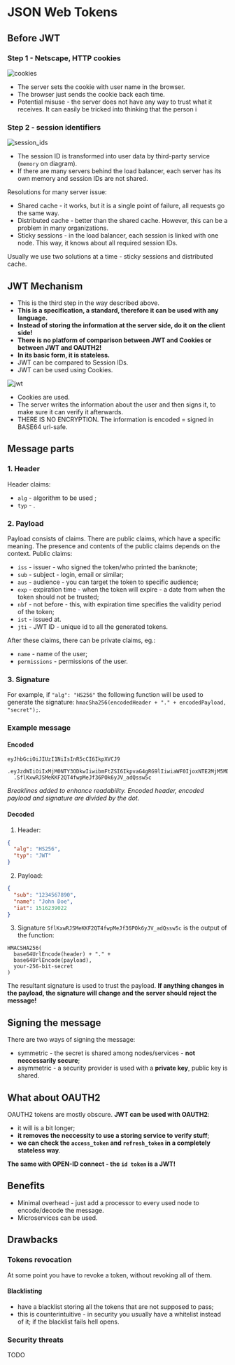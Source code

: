 # JSON Web Tokens

## Before JWT

### Step 1 - Netscape, HTTP cookies

![cookies](./image/cookies.svg)

* The server sets the cookie with user name in the browser.
* The browser just sends the cookie back each time.
* Potential misuse - the server does not have any way to trust what it receives. It can easily be tricked into thinking that the person i

### Step 2 - session identifiers

![session_ids](./image/session_id.svg)

* The session ID is transformed into user data by third-party service (`memory` on diagram).
* If there are many servers behind the load balancer, each server has its own memory and session IDs are not shared.

Resolutions for many server issue:
* Shared cache - it works, but it is a single point of failure, all requests go the same way.
* Distributed cache - better than the shared cache. However, this can be a problem in many organizations.
* Sticky sessions - in the load balancer, each session is linked with one node. This way, it knows about all required session IDs.

Usually we use two solutions at a time - sticky sessions and distributed cache.

## JWT Mechanism

* This is the third step in the way described above.
* **This is a specification, a standard, therefore it can be used with any language.**
* **Instead of storing the information at the server side, do it on the client side!**
* **There is no platform of comparison between JWT and Cookies or between JWT and OAUTH2!**
* **In its basic form, it is stateless.**
* JWT can be compared to Session IDs. 
* JWT can be used using Cookies.

![jwt](./image/jwt.svg)

* Cookies are used.
* The server writes the information about the user and then signs it, to make sure it can verify it afterwards.
* THERE IS NO ENCRYPTION. The information is encoded = signed in BASE64 url-safe.

## Message parts

### 1. Header

Header claims:
* `alg` - algorithm to be used ;
* `typ` - .

### 2. Payload

Payload consists of claims. There are public claims, which have a specific meaning. The presence and contents of the public claims depends on the context. Public claims:
* `iss` - issuer - who signed the token/who printed the banknote;
* `sub` - subject - login, email or similar;
* `aus` - audience - you can target the token to specific audience;
* `exp` - expiration time - when the token will expire - a date from when the token should not be trusted;
* `nbf` - not before - this, with expiration time specifies the validity period of the token;
* `ist` - issued at.
* `jti` - JWT ID - unique id to all the generated tokens.

After these claims, there can be private claims, eg.:
* `name` - name of the user;
* `permissions` - permissions of the user.

### 3. Signature

For example, if `"alg": "HS256"` the following function will be used to generate the signature:
`hmacSha256(encodedHeader + "." + encodedPayload, "secret");`.

### Example message

#### Encoded

```
eyJhbGciOiJIUzI1NiIsInR5cCI6IkpXVCJ9
  .eyJzdWIiOiIxMjM0NTY3ODkwIiwibmFtZSI6IkpvaG4gRG9lIiwiaWF0IjoxNTE2MjM5MDIyfQ
  .SflKxwRJSMeKKF2QT4fwpMeJf36POk6yJV_adQssw5c
```

*Breaklines added to enhance readability.*
*Encoded header, encoded payload and signature are divided by the dot.*


#### Decoded

1. Header:
```json
{
  "alg": "HS256",
  "typ": "JWT"
}
```

2. Payload:
```json
{
  "sub": "1234567890",
  "name": "John Doe",
  "iat": 1516239022
}
```

3. Signature
`SflKxwRJSMeKKF2QT4fwpMeJf36POk6yJV_adQssw5c` is the output of the function:
```
HMACSHA256(
  base64UrlEncode(header) + "." +
  base64UrlEncode(payload),
  your-256-bit-secret
)
```

The resultant signature is used to trust the payload. **If anything changes in the payload, the signature will change and the server should reject the message!**

## Signing the message

There are two ways of signing the message:
* symmetric - the secret is shared among nodes/services - **not neccessarily secure**;
* asymmetric - a security provider is used with a **private key**, public key is shared.

## What about OAUTH2

OAUTH2 tokens are mostly obscure. **JWT can be used with OAUTH2**:
* it will is a bit longer;
* **it removes the neccessity to use a storing service to verify stuff**;
* **we can check the `access_token` and `refresh_token` in a completely stateless way**.

**The same with OPEN-ID connect - the `id token` is a JWT!**

## Benefits

* Minimal overhead - just add a processor to every used node to encode/decode the message.
* Microservices can be used.


## Drawbacks

### Tokens revocation

At some point you have to revoke a token, without revoking all of them.

#### Blacklisting

* have a blacklist storing all the tokens that are not supposed to pass;
* this is counterintuitive - in security you usually have a whitelist instead of it; if the blacklist fails hell opens.

### Security threats
TODO

